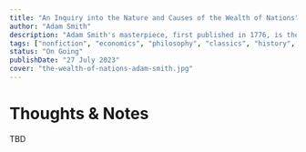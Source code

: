 ```yaml
---
title: "An Inquiry into the Nature and Causes of the Wealth of Nations"
author: "Adam Smith"
description: "Adam Smith's masterpiece, first published in 1776, is the foundation of modern economic thought and remains the single most important account of the rise of, and the principles behind, modern capitalism."
tags: ["nonfiction", "economics", "philosophy", "classics", "history", "business", "political-science"]
status: "On Going"
publishDate: "27 July 2023"
cover: "the-wealth-of-nations-adam-smith.jpg"
---
```


# Thoughts & Notes

TBD
